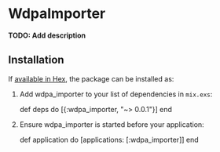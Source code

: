 # WdpaImporter

**TODO: Add description**

## Installation

If [available in Hex](https://hex.pm/docs/publish), the package can be installed as:

  1. Add wdpa_importer to your list of dependencies in `mix.exs`:

        def deps do
          [{:wdpa_importer, "~> 0.0.1"}]
        end

  2. Ensure wdpa_importer is started before your application:

        def application do
          [applications: [:wdpa_importer]]
        end

